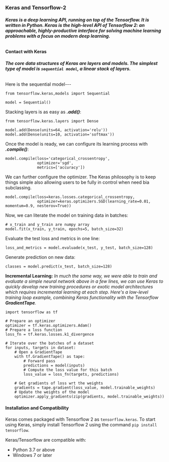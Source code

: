 ### **Keras and Tensorflow-2**
###### **Keras is a deep learning API, running on top of the ***Tensorflow***. It is written in Python. Keras is the high-level API of Tensorflow 2: an approachable, highly-productive interface for solving machine learning problems with a focus on modern deep learning.**

#### **Contact with Keras**
###### **The core data structures of Keras are ***layers*** and ***models***. The simplest type of model is `sequential model`, a linear stack of layers.**

Here is the sequential model---
```
from tensorflow.keras,models import Sequential

model = Sequential()
```
Stacking layers is as easy as ***.add()***:
```
from tensorflow.keras.layers import Dense

model.add(Dense(units=64, activation='relu'))
model.add(Dense(units=10, activation='softmax'))
```
Once the model is ready, we can configure its learning process with ***.compile()***:
```
model.compile(loss='categorical_crossentropy',
              optimizer='sgd',
              metrics=['accuracy'])
```
We can further configure the optimizer. The Keras philosophy is to keep things simple also allowing users to be fully in control when need bia subclassing.
```
model.compile(loss=keras.losses.categorical_crossentropy,
              optimizer=keras.optimizers.SGD(learning_rate=0.01, momentum=0.9, nesterov=True))
```
Now, we can literate the model on training data in batches:
```
# x_train and y_train are numpy array
model.fit(x_train, y_train, epochs=5, batch_size=32)
```
Evaluate the test loss and metrics in one line:
```
loss_and_metrics = model.evaluade(x_test, y_test, batch_size=128)
```
Generate prediction on new data:
```
classes = model.predict(x_test, batch_size=128)
```
**Incremental Learning:** *In much the same way, we were able to train and evaluate a simple neural network above in a few lines, we can use Keras to quickly develop new training procedures or exotic model architectures which requires incremental learning at each step. Here's a low-level training loop example, combining Keras functionality with the Tensorflow ***GradientTape***.*
```
import tensorflow as tf

# Prepare an optimizer
optimizer = tf.keras.optimizers.Adam()
# Prepare a loss function
loss_fn = tf.keras.losses.k1_divergence

# Iterate over the batches of a dataset
for inputs, targets in dataset:
    # Open a GradientTape
    with tf.GradientTape() as tape:
        # Forward pass
        predictions = model(inputs)
        # Compute the loss value for this batch
        loss_value = loss_fn(targets, predictions)
    
    # Get gradients of loss wrt the weights
    gradients = tape.gradient(loss_value, model.trainable_weights)
    # Update the weights of the model
    optimizer.apply_gradients(zip(gradients, model.trainable_weights))
```
#### Installation and Compatibility
Keras comes packaged with Tensorflow 2 as `tensorflow.keras`. To start using Keras, simply install Tensorflow 2 using the command `pip install tensorflow`.

Keras/Tensorflow are compatible with:
* Python 3.7 or above
* Windows 7 or later
